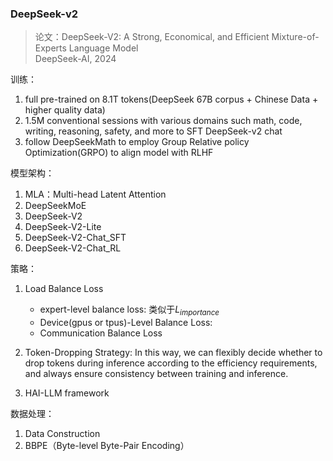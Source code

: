 ### DeepSeek-v2
> 论文：DeepSeek-V2: A Strong, Economical, and Efficient Mixture-of-Experts Language Model  
> DeepSeek-AI, 2024


训练：

1. full pre-trained on 8.1T tokens(DeepSeek 67B corpus + Chinese Data + higher quality data)  
2. 1.5M conventional sessions with various domains such math, code, writing, reasoning, safety, and more to SFT DeepSeek-v2 chat  
3. follow DeepSeekMath to employ Group Relative policy Optimization(GRPO) to align model with RLHF


模型架构：

1. MLA：Multi-head Latent Attention  
2. DeepSeekMoE
3. DeepSeek-V2
4. DeepSeek-V2-Lite
5. DeepSeek-V2-Chat_SFT
6. DeepSeek-V2-Chat_RL

策略：
1. Load Balance Loss
   - expert-level balance loss: 类似于$L_{importance}$
   - Device(gpus or tpus)-Level Balance Loss: 
   - Communication Balance Loss
2. Token-Dropping Strategy: In this way, we can flexibly decide whether to drop tokens during inference according to the efficiency requirements, and always ensure consistency between training and inference.

3. HAI-LLM framework

数据处理：
1. Data Construction
2. BBPE（Byte-level Byte-Pair Encoding）